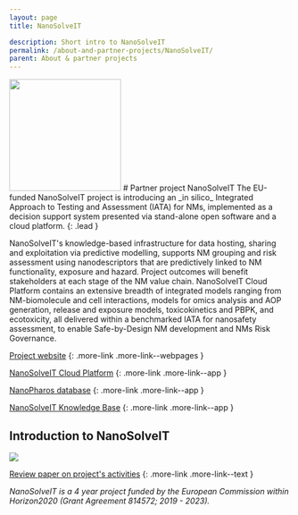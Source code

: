 ```yaml
---
layout: page
title: NanoSolveIT

description: Short intro to NanoSolveIT
permalink: /about-and-partner-projects/NanoSolveIT/
parent: About & partner projects
---
```

<img src="{{ site.baseurl }}/images/logos/nanosolveit.jpg" width="200" class="image--right" />
#  Partner project NanoSolveIT
The EU-funded NanoSolveIT project is introducing an _in silico_ Integrated Approach to Testing and Assessment (IATA) for NMs, implemented as a decision support system presented via stand-alone open software and a cloud platform. 
{: .lead }

NanoSolveIT's knowledge-based infrastructure for data hosting, sharing and exploitation via predictive modelling, supports NM grouping and risk assessment using nanodescriptors that are predictively linked to NM functionality, exposure and hazard. Project outcomes will benefit stakeholders at each stage of the NM value chain. NanoSolveIT Cloud Platform contains an extensive breadth of integrated models ranging from NM-biomolecule and cell interactions, models for omics analysis and AOP generation, release and exposure models, toxicokinetics and PBPK, and ecotoxicity, all delivered within a benchmarked IATA for nanosafety assessment, to enable Safe-by-Design NM development and NMs Risk Governance.  

[Project website](https://nanosolveit.eu/)
{: .more-link .more-link--webpages }

[NanoSolveIT Cloud Platform](http://cloud.nanosolveit.eu/)
{: .more-link .more-link--app }

[NanoPharos database](https://db.nanopharos.eu/Queries/Datasets.zul)
{: .more-link .more-link--app }

[NanoSolveIT Knowledge Base](https://ssl.biomax.de/nanosolveit/cgi/login_bioxm_portal.cgi) 
{: .more-link .more-link--app }

## Introduction to NanoSolveIT
![](https://ars.els-cdn.com/content/image/1-s2.0-S2001037019305112-ga1_lrg.jpg)

[Review paper on project's activities](https://doi.org/10.1016/j.csbj.2020.02.023)
{: .more-link .more-link--text }


_NanoSolveIT is a 4 year project funded by the European Commission within Horizon2020 (Grant Agreement 814572; 2019 - 2023)._
